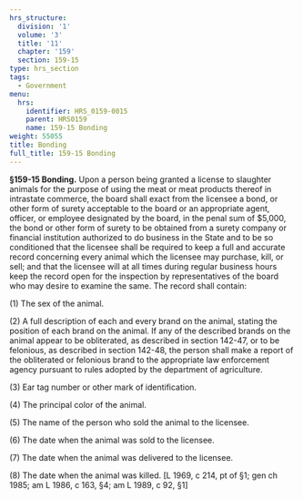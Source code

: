 ```yaml
---
hrs_structure:
  division: '1'
  volume: '3'
  title: '11'
  chapter: '159'
  section: 159-15
type: hrs_section
tags:
  - Government
menu:
  hrs:
    identifier: HRS_0159-0015
    parent: HRS0159
    name: 159-15 Bonding
weight: 55055
title: Bonding
full_title: 159-15 Bonding
---
```

**§159-15 Bonding.** Upon a person being granted a license to slaughter animals for the purpose of using the meat or meat products thereof in intrastate commerce, the board shall exact from the licensee a bond, or other form of surety acceptable to the board or an appropriate agent, officer, or employee designated by the board, in the penal sum of $5,000, the bond or other form of surety to be obtained from a surety company or financial institution authorized to do business in the State and to be so conditioned that the licensee shall be required to keep a full and accurate record concerning every animal which the licensee may purchase, kill, or sell; and that the licensee will at all times during regular business hours keep the record open for the inspection by representatives of the board who may desire to examine the same. The record shall contain:

(1) The sex of the animal.

(2) A full description of each and every brand on the animal, stating the position of each brand on the animal. If any of the described brands on the animal appear to be obliterated, as described in section 142-47, or to be felonious, as described in section 142-48, the person shall make a report of the obliterated or felonious brand to the appropriate law enforcement agency pursuant to rules adopted by the department of agriculture.

(3) Ear tag number or other mark of identification.

(4) The principal color of the animal.

(5) The name of the person who sold the animal to the licensee.

(6) The date when the animal was sold to the licensee.

(7) The date when the animal was delivered to the licensee.

(8) The date when the animal was killed. [L 1969, c 214, pt of §1; gen ch 1985; am L 1986, c 163, §4; am L 1989, c 92, §1]